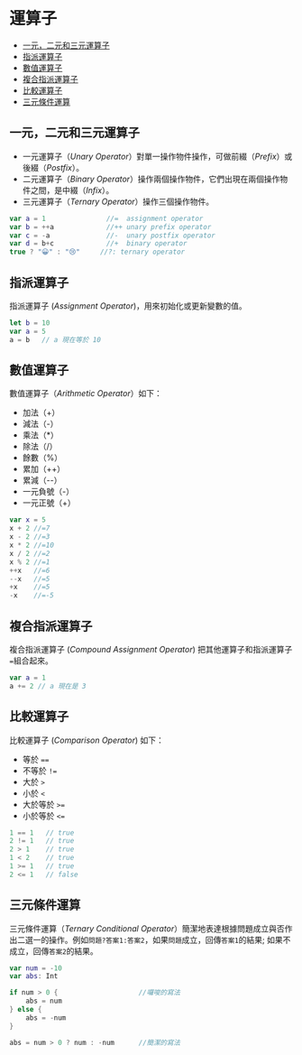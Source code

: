 # 運算子

- [一元，二元和三元運算子](#Operator)
- [指派運算子](#Assignment)
- [數值運算子](#Arithmetic)
- [複合指派運算子](#CompoundAssignment)
- [比較運算子](#Comparison)
- [三元條件運算](#TernaryConditional)

<a name="Operator"></a>
## 一元，二元和三元運算子

- 一元運算子（*Unary Operator*）對單一操作物件操作，可做前綴（*Prefix*）或後綴（*Postfix*）。
- 二元運算子（*Binary Operator*）操作兩個操作物件，它們出現在兩個操作物件之間，是中綴（*Infix*）。
- 三元運算子（*Ternary Operator*）操作三個操作物件。

```swift
var a = 1               //=  assignment operator
var b = ++a             //++ unary prefix operator
var c = -a              //-  unary postfix operator
var d = b+c             //+  binary operator
true ? "😀" : "😢"     //?: ternary operator
```

<a name="Assignment"></a>
## 指派運算子

指派運算子 (*Assignment Operator*)，用來初始化或更新變數的值。

```swift
let b = 10
var a = 5
a = b   // a 現在等於 10
```

<a name="Arithmetic"></a>
## 數值運算子

數值運算子（*Arithmetic Operator*）如下：

- 加法（+）
- 減法（-）
- 乘法（*）
- 除法（/）
- 餘數（%）
- 累加（++）
- 累減（--）
- 一元負號（-）
- 一元正號（+）

```swift
var x = 5
x + 2 //=7
x - 2 //=3
x * 2 //=10
x / 2 //=2
x % 2 //=1
++x   //=6
--x   //=5
+x    //=5
-x    //=-5
```

<a name="CompoundAssignment"></a>
## 複合指派運算子

複合指派運算子 (*Compound Assignment Operator*) 把其他運算子和指派運算子`=`組合起來。

```swift
var a = 1
a += 2 // a 現在是 3
```

<a name="Comparison"></a>
## 比較運算子

比較運算子 (*Comparison Operator*) 如下：

- 等於 `==`
- 不等於 `!=`
- 大於 `>`
- 小於 `<`
- 大於等於 `>=`
- 小於等於 `<=`

```swift
1 == 1   // true
2 != 1   // true
2 > 1    // true
1 < 2    // true
1 >= 1   // true
2 <= 1   // false
```

<a name="TernaryConditional"></a>
## 三元條件運算

三元條件運算（*Ternary Conditional Operator*）簡潔地表達根據問題成立與否作出二選一的操作。例如`問題?答案1:答案2`，如果`問題`成立，回傳`答案1`的結果; 如果不成立，回傳`答案2`的結果。

```swift
var num = -10
var abs: Int

if num > 0 {                    //囉唆的寫法
    abs = num
} else {
    abs = -num
}

abs = num > 0 ? num : -num      //簡潔的寫法
```